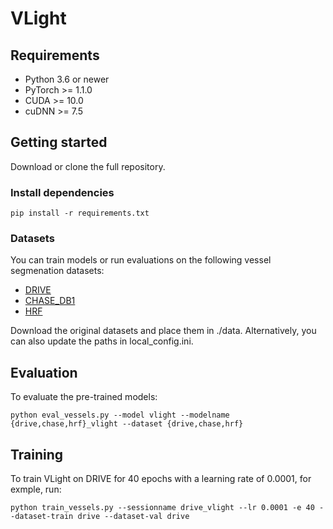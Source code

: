 # VLight #

## Requirements

- Python 3.6 or newer
- PyTorch >= 1.1.0
- CUDA >= 10.0
- cuDNN >= 7.5

## Getting started

Download or clone the full repository.


### Install dependencies
```
pip install -r requirements.txt
```

### Datasets

You can train models or run evaluations on the following vessel segmenation datasets:

- [DRIVE](https://www.isi.uu.nl/Research/Databases/DRIVE/)
- [CHASE_DB1](https://blogs.kingston.ac.uk/retinal/chasedb1/)
- [HRF](https://www5.cs.fau.de/research/data/fundus-images/)

Download the original datasets and place them in ./data. Alternatively, you can also update the paths in local_config.ini.


## Evaluation

To evaluate the pre-trained models:


```
python eval_vessels.py --model vlight --modelname {drive,chase,hrf}_vlight --dataset {drive,chase,hrf}
```


## Training

To train VLight on DRIVE for 40 epochs with a learning rate of 0.0001, for exmple, run:

```
python train_vessels.py --sessionname drive_vlight --lr 0.0001 -e 40 --dataset-train drive --dataset-val drive 
```



